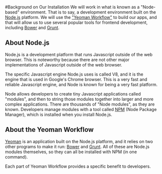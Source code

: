 #Background on Our Installation
We will work in what is known as a "Node-based" environment. That is to say, a development environment built on the [Node.js](http://nodejs.org) platform. We will use the ["Yeoman Workflow"](http://yeoman.io) to build our apps, and that will allow us to use several popular tools for frontend development, including [Bower](http://bower.io) and [Grunt](http://gruntjs.com).

## About Node.js
Node.js is a development platform that runs Javascript outside of the web browser. This is noteworthy because there are not other major implementations of Javascript outside of the web browser.

The specific Javascript engine Node.js uses is called V8, and it is the engine that is used in Google's Chrome browser. This is a very fast and reliable Javascript engine, and Node is known for being a very fast platform. 

Node allows developers to create tiny Javascript applications called "modules", and then to string those modules together into larger and more complex applications. There are thousands of "Node modules", as they are known. Developers manage modules with a tool called [NPM](https://www.npmjs.com/) (Node Package Manager), which is installed when you install Node.js. 

## About the Yeoman Workflow
[Yeoman](http://yeoman.io) is an application built on the Node.js platform, and it relies on two other programs to make it run: [Bower](http://bower.io) and [Grunt](http://gruntjs.com). All of these are Node.js modules themselves, so they can all be installed with NPM (in one command).

Each part of Yeoman Workflow provides a specific benefit to developers. 